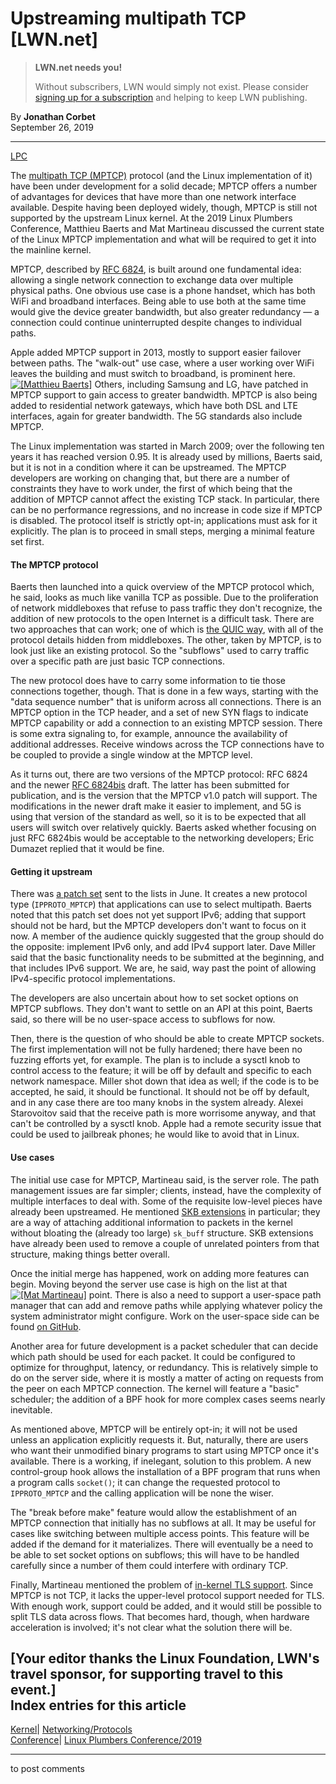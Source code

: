 # Upstreaming multipath TCP [LWN.net]

> **LWN.net needs you!**
> 
> Without subscribers, LWN would simply not exist. Please consider [signing up for a subscription](/Promo/nst-nag2/subscribe) and helping to keep LWN publishing. 

By **Jonathan Corbet**  
September 26, 2019 

* * *

[LPC](/Archives/ConferenceByYear/#2019-Linux_Plumbers_Conference)

The [multipath TCP (MPTCP)](/Articles/544399/) protocol (and the Linux implementation of it) have been under development for a solid decade; MPTCP offers a number of advantages for devices that have more than one network interface available. Despite having been deployed widely, though, MPTCP is still not supported by the upstream Linux kernel. At the 2019 Linux Plumbers Conference, Matthieu Baerts and Mat Martineau discussed the current state of the Linux MPTCP implementation and what will be required to get it into the mainline kernel. 

MPTCP, described by [RFC 6824](https://tools.ietf.org/html/rfc6824), is built around one fundamental idea: allowing a single network connection to exchange data over multiple physical paths. One obvious use case is a phone handset, which has both WiFi and broadband interfaces. Being able to use both at the same time would give the device greater bandwidth, but also greater redundancy — a connection could continue uninterrupted despite changes to individual paths. 

Apple added MPTCP support in 2013, mostly to support easier failover between paths. The "walk-out" use case, where a user working over WiFi leaves the building and must switch to broadband, is prominent here. [![\[Matthieu Baerts\]](https://static.lwn.net/images/conf/2019/lpc/MatthieuBaerts-sm.jpg)](/Articles/800517/) Others, including Samsung and LG, have patched in MPTCP support to gain access to greater bandwidth. MPTCP is also being added to residential network gateways, which have both DSL and LTE interfaces, again for greater bandwidth. The 5G standards also include MPTCP. 

The Linux implementation was started in March 2009; over the following ten years it has reached version 0.95. It is already used by millions, Baerts said, but it is not in a condition where it can be upstreamed. The MPTCP developers are working on changing that, but there are a number of constraints they have to work under, the first of which being that the addition of MPTCP cannot affect the existing TCP stack. In particular, there can be no performance regressions, and no increase in code size if MPTCP is disabled. The protocol itself is strictly opt-in; applications must ask for it explicitly. The plan is to proceed in small steps, merging a minimal feature set first. 

#### The MPTCP protocol

Baerts then launched into a quick overview of the MPTCP protocol which, he said, looks as much like vanilla TCP as possible. Due to the proliferation of network middleboxes that refuse to pass traffic they don't recognize, the addition of new protocols to the open Internet is a difficult task. There are two approaches that can work; one of which is [the QUIC way](/Articles/745590/), with all of the protocol details hidden from middleboxes. The other, taken by MPTCP, is to look just like an existing protocol. So the "subflows" used to carry traffic over a specific path are just basic TCP connections. 

The new protocol does have to carry some information to tie those connections together, though. That is done in a few ways, starting with the "data sequence number" that is uniform across all connections. There is an MPTCP option in the TCP header, and a set of new SYN flags to indicate MPTCP capability or add a connection to an existing MPTCP session. There is some extra signaling to, for example, announce the availability of additional addresses. Receive windows across the TCP connections have to be coupled to provide a single window at the MPTCP level. 

As it turns out, there are two versions of the MPTCP protocol: RFC 6824 and the newer [RFC 6824bis](https://datatracker.ietf.org/doc/draft-ietf-mptcp-rfc6824bis/) draft. The latter has been submitted for publication, and is the version that the MPTCP v1.0 patch will support. The modifications in the newer draft make it easier to implement, and 5G is using that version of the standard as well, so it is to be expected that all users will switch over relatively quickly. Baerts asked whether focusing on just RFC 6824bis would be acceptable to the networking developers; Eric Dumazet replied that it would be fine. 

#### Getting it upstream

There was [a patch set](/Articles/791376/) sent to the lists in June. It creates a new protocol type (`IPPROTO_MPTCP`) that applications can use to select multipath. Baerts noted that this patch set does not yet support IPv6; adding that support should not be hard, but the MPTCP developers don't want to focus on it now. A member of the audience quickly suggested that the group should do the opposite: implement IPv6 only, and add IPv4 support later. Dave Miller said that the basic functionality needs to be submitted at the beginning, and that includes IPv6 support. We are, he said, way past the point of allowing IPv4-specific protocol implementations. 

The developers are also uncertain about how to set socket options on MPTCP subflows. They don't want to settle on an API at this point, Baerts said, so there will be no user-space access to subflows for now. 

Then, there is the question of who should be able to create MPTCP sockets. The first implementation will not be fully hardened; there have been no fuzzing efforts yet, for example. The plan is to include a sysctl knob to control access to the feature; it will be off by default and specific to each network namespace. Miller shot down that idea as well; if the code is to be accepted, he said, it should be functional. It should not be off by default, and in any case there are too many knobs in the system already. Alexei Starovoitov said that the receive path is more worrisome anyway, and that can't be controlled by a sysctl knob. Apple had a remote security issue that could be used to jailbreak phones; he would like to avoid that in Linux. 

#### Use cases

The initial use case for MPTCP, Martineau said, is the server role. The path management issues are far simpler; clients, instead, have the complexity of multiple interfaces to deal with. Some of the requisite low-level pieces have already been upstreamed. He mentioned [SKB extensions](/ml/netdev/20181218161527.2760-1-fw@strlen.de/) in particular; they are a way of attaching additional information to packets in the kernel without bloating the (already too large) `sk_buff` structure. SKB extensions have already been used to remove a couple of unrelated pointers from that structure, making things better overall. 

Once the initial merge has happened, work on adding more features can begin. Moving beyond the server use case is high on the list at that [![\[Mat Martineau\]](https://static.lwn.net/images/conf/2019/lpc/MatMartineau-sm.jpg)](/Articles/800518/) point. There is also a need to support a user-space path manager that can add and remove paths while applying whatever policy the system administrator might configure. Work on the user-space side can be found [on GitHub](https://github.com/intel/mptcpd). 

Another area for future development is a packet scheduler that can decide which path should be used for each packet. It could be configured to optimize for throughput, latency, or redundancy. This is relatively simple to do on the server side, where it is mostly a matter of acting on requests from the peer on each MPTCP connection. The kernel will feature a "basic" scheduler; the addition of a BPF hook for more complex cases seems nearly inevitable. 

As mentioned above, MPTCP will be entirely opt-in; it will not be used unless an application explicitly requests it. But, naturally, there are users who want their unmodified binary programs to start using MPTCP once it's available. There is a working, if inelegant, solution to this problem. A new control-group hook allows the installation of a BPF program that runs when a program calls `socket()`; it can change the requested protocol to `IPPROTO_MPTCP` and the calling application will be none the wiser. 

The "break before make" feature would allow the establishment of an MPTCP connection that initially has no subflows at all. It may be useful for cases like switching between multiple access points. This feature will be added if the demand for it materializes. There will eventually be a need to be able to set socket options on subflows; this will have to be handled carefully since a number of them could interfere with ordinary TCP. 

Finally, Martineau mentioned the problem of [in-kernel TLS support](/Articles/666509/). Since MPTCP is not TCP, it lacks the upper-level protocol support needed for TLS. With enough work, support could be added, and it would still be possible to split TLS data across flows. That becomes hard, though, when hardware acceleration is involved; it's not clear what the solution there will be. 

[Your editor thanks the Linux Foundation, LWN's travel sponsor, for supporting travel to this event.]  
Index entries for this article  
---  
[Kernel](/Kernel/Index)| [Networking/Protocols](/Kernel/Index#Networking-Protocols)  
[Conference](/Archives/ConferenceIndex/)| [Linux Plumbers Conference/2019](/Archives/ConferenceIndex/#Linux_Plumbers_Conference-2019)  
  


* * *

to post comments 

